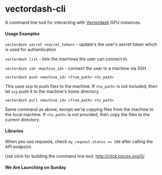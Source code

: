 # vectordash-cli
A command line tool for interacting with [Vectordash](http://vectordash.com) GPU instances.


#### Usage Examples

`vectordash secret <secret_token>` - update's the user's secret token which is used for authentication

`vectordash list` - lists the machines the user can connect to

`vectordash ssh <machine_id>` - connect the user to a machine via SSH

`vectordash push <machine_id> <from_path> <to_path>`

This uses scp to push files to the machine. If `<to_path>` is not included,
then let `scp` push it to the machine's home directory.

`vectordash pull <machine_id> <from_path> <to_path>`

Same command as above, except we're copying files from the machine to the local machine. If `<to_path>`
is not provided, then copy the files to the current directory.


#### Libraries
When you use requests, check `my_request.status == 200` after calling the API endpoint.

Use click for building the command line tool: http://click.pocoo.org/5/

#### We Are Launching on Sunday
